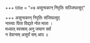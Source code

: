 +++
title = "०७ असुन्वकान् निरृतिः सञ्जिघत्सुर्"

+++
असुन्वकान् निरृतिः संजिघत्सुर्  
नास्याः पिता विद्यते नोत माता ।  
मध्यात् स्वस्राम् अनु जघान सर्वं  
न देवानाम् असुर्यं सम् आप ॥